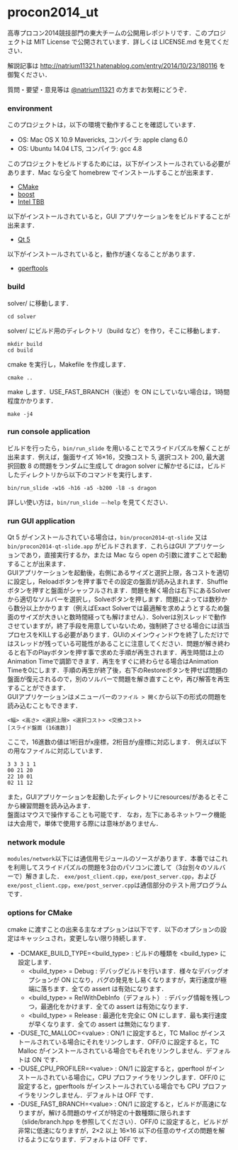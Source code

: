 procon2014_ut
=============

高専プロコン2014競技部門の東大チームの公開用レポジトリです．このプロジェクトは MIT License で公開されています．詳しくは LICENSE.md を見てください．

解説記事は http://natrium11321.hatenablog.com/entry/2014/10/23/180116 を御覧ください．

質問・要望・意見等は [@natrium11321](https://twitter.com/natrium11321) の方までお気軽にどうぞ．

### environment

このプロジェクトは，以下の環境で動作することを確認しています．

* OS: Mac OS X 10.9 Mavericks, コンパイラ: apple clang 6.0
* OS: Ubuntu 14.04 LTS, コンパイラ: gcc 4.8

このプロジェクトをビルドするためには，以下がインストールされている必要があります．Mac なら全て homebrew でインストールすることが出来ます．

* [CMake](http://www.cmake.org/)
* [boost](http://www.boost.org/)
* [Intel TBB](https://www.threadingbuildingblocks.org/)

以下がインストールされていると，GUI アプリケーションををビルドすることが出来ます．

* [Qt 5](http://qt-project.org/qt5)

以下がインストールされていると，動作が速くなることがあります．

* [gperftools](https://code.google.com/p/gperftools/)

### build

solver/ に移動します．

```
cd solver
```

solver/ にビルド用のディレクトリ（build など）を作り，そこに移動します．

```
mkdir build
cd build
```

cmake を実行し，Makefile を作成します．

```
cmake ..
```

make します．USE_FAST_BRANCH（後述）を ON にしていない場合は，1時間程度かかります．

```
make -j4
```

### run console application

ビルドを行ったら，`bin/run_slide` を用いることでスライドパズルを解くことが出来ます．例えば，盤面サイズ 16×16，交換コスト 5, 選択コスト 200, 最大選択回数 8 の問題をランダムに生成して dragon solver に解かせるには，ビルドしたディレクトリから以下のコマンドを実行します．

```
bin/run_slide -w16 -h16 -a5 -b200 -l8 -s dragon
```

詳しい使い方は，`bin/run_slide —-help` を見てください．

### run GUI application

Qt 5 がインストールされている場合は，`bin/procon2014-qt-slide` 又は `bin/procon2014-qt-slide.app` がビルドされます．これらはGUI アプリケーションであり，直接実行するか，または Mac なら open の引数に渡すことで起動することが出来ます．  
GUIアプリケーションを起動後，右側にあるサイズと選択上限，各コストを適切に設定し，Reloadボタンを押す事でその設定の盤面が読み込まれます．Shuffleボタンを押すと盤面がシャッフルされます．問題を解く場合は右下にあるSolverから適切なソルバーを選択し，Solveボタンを押します．問題によっては数秒から数分以上かかります（例えばExact Solverでは最適解を求めようとするため盤面のサイズが大きいと数時間経っても解けません）．Solverは別スレッドで動作させていますが，終了手段を用意していないため，強制終了させる場合には該当プロセスをKILLする必要があります．GUIのメインウィンドウを終了しただけではスレッドが残っている可能性があることに注意してください．問題が解き終わると右下のPlayボタンを押す事で求めた手順が再生されます．再生時間は上のAnimation Timeで調節できます．再生をすぐに終わらせる場合はAnimation Timeを0にします．手順の再生が終了後，右下のRestoreボタンを押せば問題の盤面が復元されるので，別のソルバーで問題を解き直すことや，再び解答を再生することができます．  
GUIアプリケーションはメニューバーの`ファイル > 開く`から以下の形式の問題を読み込むこともできます．

```
<幅> <高さ> <選択上限> <選択コスト> <交換コスト>
[スライド盤面 (16進数)]
```

ここで，16進数の値は1桁目がx座標，2桁目がy座標に対応します．
例えば以下の用なファイルに対応しています．

```
3 3 3 1 1
00 21 20
22 10 01
02 11 12
```

また，GUIアプリケーションを起動したディレクトリにresources/があるとそこから練習問題を読み込みます．  
盤面はマウスで操作することも可能です． なお，左下にあるネットワーク機能は大会用で，単体で使用する際には意味がありません．

### network module

`modules/network`以下には通信用モジュールのソースがあります．本番ではこれを利用してスライドパズルの問題を3台のパソコンに渡して（3台別々のソルバーで）解きました．
`exe/post_client.cpp`，`exe/post_server.cpp`，および`exe/post_client.cpp`，`exe/post_server.cpp`は通信部分のテスト用プログラムです．

### options for CMake

cmake に渡すことの出来る主なオプションは以下です．以下のオプションの設定はキャッシュされ，変更しない限り持続します．

* -DCMAKE\_BUILD\_TYPE=&lt;build\_type&gt; : ビルドの種類を &lt;build\_type&gt; に設定します．
	* &lt;build\_type&gt; = Debug : デバッグビルドを行います．様々なデバッグオプションが ON になり，バグの発見をし易くなりますが，実行速度が極端に落ちます．全ての assert は有効になります．
	* &lt;build\_type&gt; = RelWithDebInfo（デフォルト） : デバッグ情報を残しつつ，最適化をかけます．全ての assert は有効になります．
	* &lt;build\_type&gt; = Release : 最適化を完全に ON にします．最も実行速度が早くなります．全ての assert は無効になります．
* -DUSE\_TC\_MALLOC=&lt;value&gt; : ON/1 に設定すると，TC Malloc がインストールされている場合にそれをリンクします．OFF/0 に設定すると，TC Malloc がインストールされている場合でもそれをリンクしません．デフォルトは ON です．
* -DUSE\_CPU\_PROFILER=&lt;value&gt; : ON/1 に設定すると，gperftool がインストールされている場合に，CPU プロファイラをリンクします．OFF/0 に設定すると，gperftools がインストールされている場合でも CPU プロファイラをリンクしません．デフォルトは OFF です．
* -DUSE\_FAST\_BRANCH=&lt;value&gt; : ON/1 に設定すると，ビルドが高速になりますが，解ける問題のサイズが特定の十数種類に限られます（slide/branch.hpp を参照してください）．OFF/0 に設定すると，ビルドが非常に低速になりますが，2×2 以上 16×16 以下の任意のサイズの問題を解けるようになります．デフォルトは OFF です．
